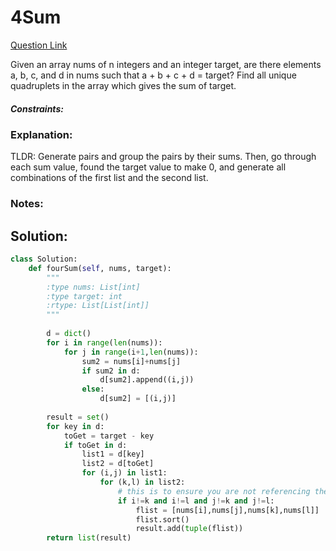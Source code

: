 # 4Sum  

[Question Link](https://leetcode.com/problems/4sum/)  

Given an array nums of n integers and an integer target, are there elements a, b, c, and d in nums such that a + b + c + d = target? Find all unique quadruplets in the array which gives the sum of target.  

##### Constraints:

### Explanation:
TLDR: Generate pairs and group the pairs by their sums. Then, go through each sum value, found the target value to make 0, and generate all combinations of the first list and the second list.  

### Notes:


## Solution:
```Python
class Solution:
    def fourSum(self, nums, target):
        """
        :type nums: List[int]
        :type target: int
        :rtype: List[List[int]]
        """
        
        d = dict()
        for i in range(len(nums)):
            for j in range(i+1,len(nums)):
                sum2 = nums[i]+nums[j]
                if sum2 in d:
                    d[sum2].append((i,j))
                else:
                    d[sum2] = [(i,j)]
        
        result = set()
        for key in d:
            toGet = target - key
            if toGet in d:
                list1 = d[key]
                list2 = d[toGet]
                for (i,j) in list1:
                    for (k,l) in list2:
                    	# this is to ensure you are not referencing the same value twice. i.e a value occurs once but you use it twice.
                        if i!=k and i!=l and j!=k and j!=l:
                            flist = [nums[i],nums[j],nums[k],nums[l]]
                            flist.sort()
                            result.add(tuple(flist))
        return list(result)
```